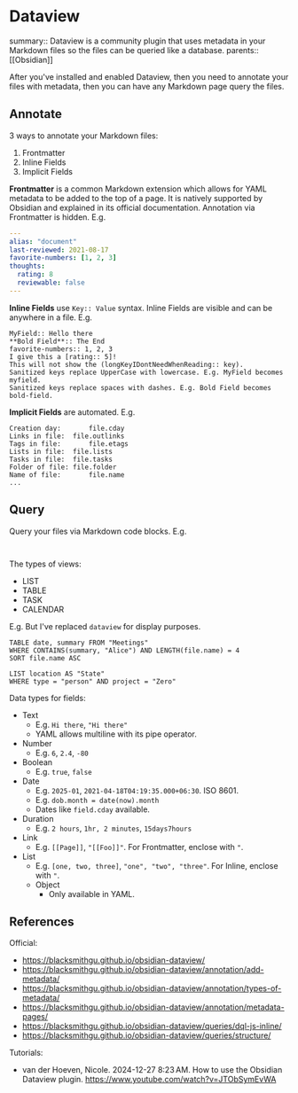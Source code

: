 # Dataview

summary:: Dataview is a community plugin that uses metadata in your Markdown files so the files  can be queried like a database.
parents:: [[Obsidian]]

After you've installed and enabled Dataview, then you need to annotate your files with metadata, then you can have any Markdown page query the files.

## Annotate

3 ways to annotate your Markdown files:
1. Frontmatter
2. Inline Fields
3. Implicit Fields

**Frontmatter** is a common Markdown extension which allows for YAML metadata to be added to the top of a page. It is natively supported by Obsidian and explained in its official documentation. Annotation via Frontmatter is hidden. E.g.
```yaml
---
alias: "document"
last-reviewed: 2021-08-17
favorite-numbers: [1, 2, 3]
thoughts:
  rating: 8
  reviewable: false
---
```

**Inline Fields** use `Key:: Value` syntax. Inline Fields are visible and can be anywhere in a file. E.g.
```text
MyField:: Hello there
**Bold Field**:: The End
favorite-numbers:: 1, 2, 3
I give this a [rating:: 5]!
This will not show the (longKeyIDontNeedWhenReading:: key).
Sanitized keys replace UpperCase with lowercase. E.g. MyField becomes myfield.
Sanitized keys replace spaces with dashes. E.g. Bold Field becomes bold-field.
```

**Implicit Fields** are automated. E.g.
```
Creation day:		file.cday
Links in file:	file.outlinks
Tags in file:		file.etags
Lists in file:	file.lists
Tasks in file:	file.tasks
Folder of file:	file.folder
Name of file:		file.name
...
```

## Query

Query your files via Markdown code blocks. E.g.
```dataview

```
```dataviewjs

```

The types of views:
- LIST
- TABLE
- TASK
- CALENDAR

E.g. But I've replaced `dataview` for display purposes.
```text
TABLE date, summary FROM "Meetings"
WHERE CONTAINS(summary, "Alice") AND LENGTH(file.name) = 4
SORT file.name ASC
```
```text
LIST location AS "State"
WHERE type = "person" AND project = "Zero"
```

Data types for fields:
- Text
  - E.g. `Hi there`, `"Hi there"`
  - YAML allows multiline with its pipe operator.
- Number
  - E.g. `6`, `2.4`, `-80`
- Boolean
  - E.g. `true`, `false`
- Date
  - E.g. `2025-01`, `2021-04-18T04:19:35.000+06:30`. ISO 8601.
  - E.g. `dob.month = date(now).month`
  - Dates like `field.cday` available.
- Duration
  - E.g. `2 hours`, `1hr, 2 minutes`, `15days7hours`
- Link
  - E.g. `[[Page]]`, `"[[Foo]]"`. For Frontmatter, enclose with `"`.
- List
  - E.g. `[one, two, three]`, `"one", "two", "three"`. For Inline, enclose with `"`.
  - Object
    - Only available in YAML.

## References

Official:
- https://blacksmithgu.github.io/obsidian-dataview/
- https://blacksmithgu.github.io/obsidian-dataview/annotation/add-metadata/
- https://blacksmithgu.github.io/obsidian-dataview/annotation/types-of-metadata/
- https://blacksmithgu.github.io/obsidian-dataview/annotation/metadata-pages/
- https://blacksmithgu.github.io/obsidian-dataview/queries/dql-js-inline/
- https://blacksmithgu.github.io/obsidian-dataview/queries/structure/ 

Tutorials:
- van der Hoeven, Nicole. 2024-12-27 8:23 AM. How to use the Obsidian Dataview plugin. https://www.youtube.com/watch?v=JTObSymEvWA 
